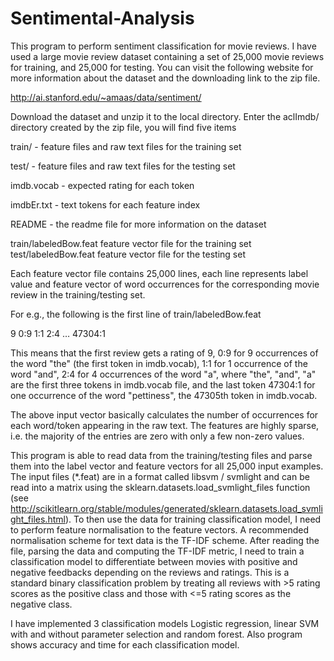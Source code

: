 # Sentimental-Analysis

This program to perform sentiment classification for movie reviews. I have used a large movie review dataset containing a set of 25,000 movie reviews for training, and 25,000 for testing. You can visit the following website for more information about the dataset and the downloading link to the zip file. 

http://ai.stanford.edu/~amaas/data/sentiment/ 

Download the dataset and unzip it to the local directory. Enter the aclImdb/ directory created by the zip file, you will find five items 

train/ - feature files and raw text files for the training set 

test/ - feature files and raw text files for the testing set 

imdb.vocab - expected rating for each token 

imdbEr.txt - text tokens for each feature index 

README - the readme file for more information on the dataset 

train/labeledBow.feat feature vector file for the training set 
test/labeledBow.feat feature vector file for the testing set 

Each feature vector file contains 25,000 lines, each line represents label value and feature vector of word occurrences for the corresponding movie review in the training/testing set. 

For e.g., the following is the first line of train/labeledBow.feat 

9 0:9 1:1 2:4 … 47304:1 

This means that the first review gets a rating of 9, 0:9 for 9 occurrences of the word "the" (the first token in imdb.vocab), 1:1 for 1 occurrence of the word "and", 2:4 for 4 occurrences of the word "a", where "the", "and", "a" are the first three tokens in imdb.vocab file, and the last token 47304:1 for one occurrence of the word "pettiness", the 47305th token in imdb.vocab. 

The above input vector basically calculates the number of occurrences for each word/token appearing in the raw text. The features are highly sparse, i.e. the majority of the entries are zero with only a few non-zero values. 

This program is able to read data from the training/testing files and parse them into the label vector and feature vectors for all 25,000 input examples. The input files (*.feat) are in a format called libsvm / svmlight and can be read into a matrix using the sklearn.datasets.load_svmlight_files function (see http://scikitlearn.org/stable/modules/generated/sklearn.datasets.load_svmlight_files.html). To then use the data for training classification model, I need to perform feature normalisation to the feature vectors. A recommended normalisation scheme for text data is the TF-IDF scheme. After reading the file, parsing the data and computing the TF-IDF metric, I need to train a classification model to differentiate between movies with positive and negative feedbacks depending on the reviews and ratings. This is a standard binary classification problem by treating all reviews with >5 rating scores as the positive class and those with <=5 rating scores as the negative class. 

I have implemented 3 classification models Logistic regression, linear SVM with and without parameter selection and random forest. Also program shows accuracy and time for each classification model. 
